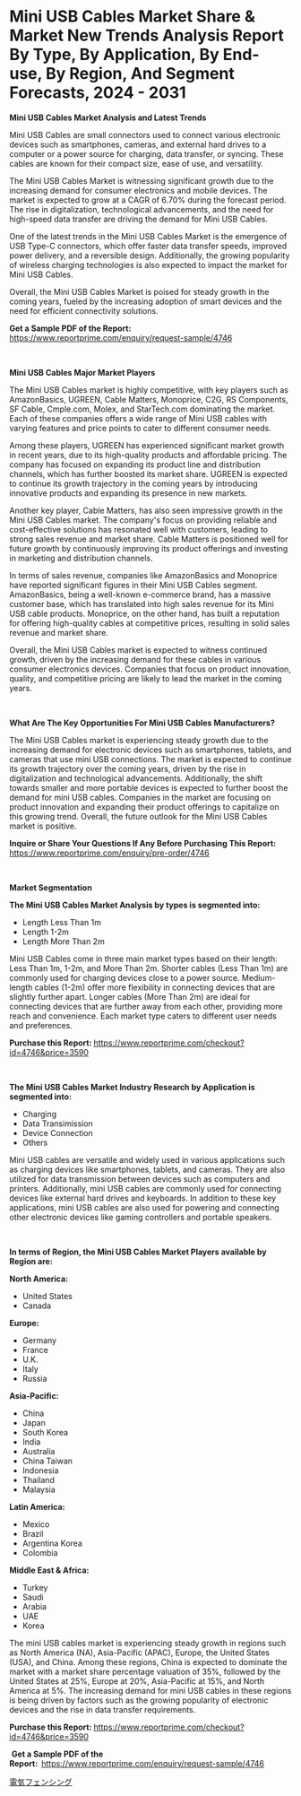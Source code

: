 <p><h1>Mini USB Cables Market Share & Market New Trends Analysis Report By Type, By Application, By End-use, By Region, And Segment Forecasts, 2024 - 2031</h1></p><p><strong>Mini USB Cables Market Analysis and Latest Trends</strong></p>
<p><p>Mini USB Cables are small connectors used to connect various electronic devices such as smartphones, cameras, and external hard drives to a computer or a power source for charging, data transfer, or syncing. These cables are known for their compact size, ease of use, and versatility.</p><p>The Mini USB Cables Market is witnessing significant growth due to the increasing demand for consumer electronics and mobile devices. The market is expected to grow at a CAGR of 6.70% during the forecast period. The rise in digitalization, technological advancements, and the need for high-speed data transfer are driving the demand for Mini USB Cables.</p><p>One of the latest trends in the Mini USB Cables Market is the emergence of USB Type-C connectors, which offer faster data transfer speeds, improved power delivery, and a reversible design. Additionally, the growing popularity of wireless charging technologies is also expected to impact the market for Mini USB Cables.</p><p>Overall, the Mini USB Cables Market is poised for steady growth in the coming years, fueled by the increasing adoption of smart devices and the need for efficient connectivity solutions.</p></p>
<p><strong>Get a Sample PDF of the Report:&nbsp;</strong> <a href="https://www.reportprime.com/enquiry/request-sample/4746">https://www.reportprime.com/enquiry/request-sample/4746</a></p>
<p>&nbsp;</p>
<p><strong>Mini USB Cables Major Market Players</strong></p>
<p><p>The Mini USB Cables market is highly competitive, with key players such as AmazonBasics, UGREEN, Cable Matters, Monoprice, C2G, RS Components, SF Cable, Cmple.com, Molex, and StarTech.com dominating the market. Each of these companies offers a wide range of Mini USB cables with varying features and price points to cater to different consumer needs.</p><p>Among these players, UGREEN has experienced significant market growth in recent years, due to its high-quality products and affordable pricing. The company has focused on expanding its product line and distribution channels, which has further boosted its market share. UGREEN is expected to continue its growth trajectory in the coming years by introducing innovative products and expanding its presence in new markets.</p><p>Another key player, Cable Matters, has also seen impressive growth in the Mini USB Cables market. The company's focus on providing reliable and cost-effective solutions has resonated well with customers, leading to strong sales revenue and market share. Cable Matters is positioned well for future growth by continuously improving its product offerings and investing in marketing and distribution channels.</p><p>In terms of sales revenue, companies like AmazonBasics and Monoprice have reported significant figures in their Mini USB Cables segment. AmazonBasics, being a well-known e-commerce brand, has a massive customer base, which has translated into high sales revenue for its Mini USB cable products. Monoprice, on the other hand, has built a reputation for offering high-quality cables at competitive prices, resulting in solid sales revenue and market share.</p><p>Overall, the Mini USB Cables market is expected to witness continued growth, driven by the increasing demand for these cables in various consumer electronics devices. Companies that focus on product innovation, quality, and competitive pricing are likely to lead the market in the coming years.</p></p>
<p>&nbsp;</p>
<p><strong>What Are The Key Opportunities For Mini USB Cables Manufacturers?</strong></p>
<p><p>The Mini USB Cables market is experiencing steady growth due to the increasing demand for electronic devices such as smartphones, tablets, and cameras that use mini USB connections. The market is expected to continue its growth trajectory over the coming years, driven by the rise in digitalization and technological advancements. Additionally, the shift towards smaller and more portable devices is expected to further boost the demand for mini USB cables. Companies in the market are focusing on product innovation and expanding their product offerings to capitalize on this growing trend. Overall, the future outlook for the Mini USB Cables market is positive.</p></p>
<p><strong>Inquire or Share Your Questions If Any Before Purchasing This Report:</strong> <a href="https://www.reportprime.com/enquiry/pre-order/4746">https://www.reportprime.com/enquiry/pre-order/4746</a></p>
<p>&nbsp;</p>
<p><strong>Market Segmentation</strong></p>
<p><strong>The Mini USB Cables Market Analysis by types is segmented into:</strong></p>
<p><ul><li>Length Less Than 1m</li><li>Length 1-2m</li><li>Length More Than 2m</li></ul></p>
<p><p>Mini USB Cables come in three main market types based on their length: Less Than 1m, 1-2m, and More Than 2m. Shorter cables (Less Than 1m) are commonly used for charging devices close to a power source. Medium-length cables (1-2m) offer more flexibility in connecting devices that are slightly further apart. Longer cables (More Than 2m) are ideal for connecting devices that are further away from each other, providing more reach and convenience. Each market type caters to different user needs and preferences.</p></p>
<p><strong>Purchase this Report:&nbsp;</strong><a href="https://www.reportprime.com/checkout?id=4746&price=3590">https://www.reportprime.com/checkout?id=4746&price=3590</a></p>
<p>&nbsp;</p>
<p><strong>The Mini USB Cables Market Industry Research by Application is segmented into:</strong></p>
<p><ul><li>Charging</li><li>Data Transimission</li><li>Device Connection</li><li>Others</li></ul></p>
<p><p>Mini USB cables are versatile and widely used in various applications such as charging devices like smartphones, tablets, and cameras. They are also utilized for data transmission between devices such as computers and printers. Additionally, mini USB cables are commonly used for connecting devices like external hard drives and keyboards. In addition to these key applications, mini USB cables are also used for powering and connecting other electronic devices like gaming controllers and portable speakers.</p></p>
<p>&nbsp;</p>
<p><strong>In terms of Region, the Mini USB Cables Market Players available by Region are:</strong></p>
<p>
    <p> <strong> North America: </strong>
        <ul>
            <li>United States</li>
            <li>Canada</li>
        </ul>
        </p> 
    <p> <strong> Europe: </strong>
        <ul>
            <li>Germany</li>
            <li>France</li>
            <li>U.K.</li>
            <li>Italy</li>
            <li>Russia</li>
        </ul>
        </p> 
    <p> <strong> Asia-Pacific: </strong>
        <ul>
            <li>China</li>
            <li>Japan</li>
            <li>South Korea</li>
            <li>India</li>
            <li>Australia</li>
            <li>China Taiwan</li>
            <li>Indonesia</li>
            <li>Thailand</li>
            <li>Malaysia</li>
        </ul>
        </p> 
    <p> <strong> Latin America: </strong>
        <ul>
            <li>Mexico</li>
            <li>Brazil</li>
            <li>Argentina Korea</li>
            <li>Colombia</li>
        </ul>
        </p> 
    <p> <strong> Middle East & Africa: </strong>
        <ul>
            <li>Turkey</li>
            <li>Saudi</li>
            <li>Arabia</li>
            <li>UAE</li>
            <li>Korea</li>
        </ul>
    </p>
    </p>
<p><p>The mini USB cables market is experiencing steady growth in regions such as North America (NA), Asia-Pacific (APAC), Europe, the United States (USA), and China. Among these regions, China is expected to dominate the market with a market share percentage valuation of 35%, followed by the United States at 25%, Europe at 20%, Asia-Pacific at 15%, and North America at 5%. The increasing demand for mini USB cables in these regions is being driven by factors such as the growing popularity of electronic devices and the rise in data transfer requirements.</p></p>
<p><strong>Purchase this Report: </strong><a href="https://www.reportprime.com/checkout?id=4746&price=3590">https://www.reportprime.com/checkout?id=4746&price=3590</a></p>
<p>&nbsp;<strong>Get a Sample PDF of the Report:&nbsp;&nbsp;</strong><a href="https://www.reportprime.com/enquiry/request-sample/4746">https://www.reportprime.com/enquiry/request-sample/4746</a></p>
<p><strong></strong></p>
<p><p><a href="https://medium.com/@henriettemills1/%E9%9B%BB%E6%B0%97%E3%83%95%E3%82%A7%E3%83%B3%E3%82%B7%E3%83%B3%E3%82%B0%E5%B8%82%E5%A0%B4%E3%82%A4%E3%83%B3%E3%82%B5%E3%82%A4%E3%83%88-%E5%B8%82%E5%A0%B4%E5%8B%95%E5%90%91-%E6%88%90%E9%95%B7-2024%E5%B9%B4%E3%81%8B%E3%82%892031%E5%B9%B4%E3%81%BE%E3%81%A7%E3%81%AE%E4%BA%88%E6%B8%AC-5343c09c8013">電気フェンシング</a></p></p>